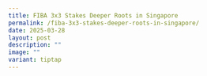 ```yaml
---
title: FIBA 3x3 Stakes Deeper Roots in Singapore
permalink: /fiba-3x3-stakes-deeper-roots-in-singapore/
date: 2025-03-28
layout: post
description: ""
image: ""
variant: tiptap
---
```

